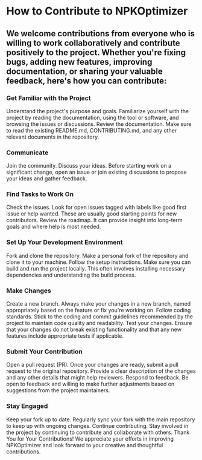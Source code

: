 # How to Contribute to NPKOptimizer
## We welcome contributions from everyone who is willing to work collaboratively and contribute positively to the project. Whether you're fixing bugs, adding new features, improving documentation, or sharing your valuable feedback, here's how you can contribute:

### Get Familiar with the Project

Understand the project's purpose and goals. Familiarize yourself with the project by reading the documentation, using the tool or software, and browsing the issues or discussions.
Review the documentation. Make sure to read the existing README.md, CONTRIBUTING.md, and any other relevant documents in the repository.

### Communicate

Join the community. Discuss your ideas. Before starting work on a significant change, open an issue or join existing discussions to propose your ideas and gather feedback.

### Find Tasks to Work On

Check the issues. Look for open issues tagged with labels like good first issue or help wanted. These are usually good starting points for new contributors.
Review the roadmap. It can provide insight into long-term goals and where help is most needed.

### Set Up Your Development Environment

Fork and clone the repository. Make a personal fork of the repository and clone it to your machine.
Follow the setup instructions. Make sure you can build and run the project locally. This often involves installing necessary dependencies and understanding the build process.
### Make Changes

Create a new branch. Always make your changes in a new branch, named appropriately based on the feature or fix you're working on.
Follow coding standards. Stick to the coding and commit guidelines recommended by the project to maintain code quality and readability.
Test your changes. Ensure that your changes do not break existing functionality and that any new features include appropriate tests if applicable.

### Submit Your Contribution

Open a pull request (PR). Once your changes are ready, submit a pull request to the original repository. Provide a clear description of the changes and any other details that might help reviewers.
Respond to feedback. Be open to feedback and willing to make further adjustments based on suggestions from the project maintainers.

### Stay Engaged

Keep your fork up to date. Regularly sync your fork with the main repository to keep up with ongoing changes.
Continue contributing. Stay involved in the project by continuing to contribute and collaborate with others.
Thank You for Your Contributions!
We appreciate your efforts in improving NPKOptimizer and look forward to your creative and thoughtful contributions.